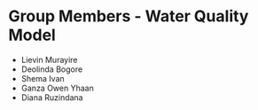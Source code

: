 # Group Members - Water Quality Model

- Lievin Murayire
- Deolinda Bogore
- Shema Ivan
- Ganza Owen Yhaan
- Diana Ruzindana
